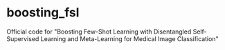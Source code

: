 # boosting_fsl
Official code for "Boosting Few-Shot Learning with Disentangled Self-Supervised Learning and Meta-Learning for Medical Image Classification"

